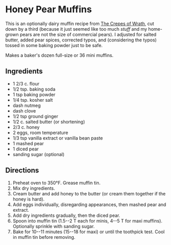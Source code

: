 # Honey Pear Muffins

This is an optionally dairy muffin recipe from [The Crepes of Wrath](http://www.thecrepesofwrath.com/2013/05/09/honey-pear-muffins/), cut down by a third (because it just seemed like too much *stuff* and my home-grown pears are not the size of commercial pears).  I adjusted for salted butter, added pear spices, corrected typos, and (considering the typos) tossed in some baking powder just to be safe.

Makes a baker's dozen full-size or 36 mini muffins.

## Ingredients

* 1 2/3 c. flour
* 1/2 tsp. baking soda
* 1 tsp baking powder
* 1/4 tsp. kosher salt
* dash nutmeg
* dash clove
* 1/2 tsp ground ginger
* 1/2 c. salted butter (or shortening)
* 2/3 c. honey
* 2 eggs, room temperature
* 1/3 tsp vanilla extract or vanilla bean paste
* 1 mashed pear
* 1 diced pear
* sanding sugar (optional)

## Directions

1. Preheat oven to 350°F.  Grease muffin tin.
2. Mix dry ingredients.
3. Cream butter and add honey to the butter (or cream them together if the honey is hard).
4. Add eggs individually, disregarding appearances, then mashed pear and extract.
5. Add dry ingredients gradually, then the diced pear.
6. Spoon into muffin tin (1.5--2 T each for minis, 4--5 T for maxi muffins).  Optionally sprinkle with sanding sugar.
7. Bake for 10--11 minutes (15--18 for maxi) or until the toothpick test.  Cool in muffin tin before removing.
